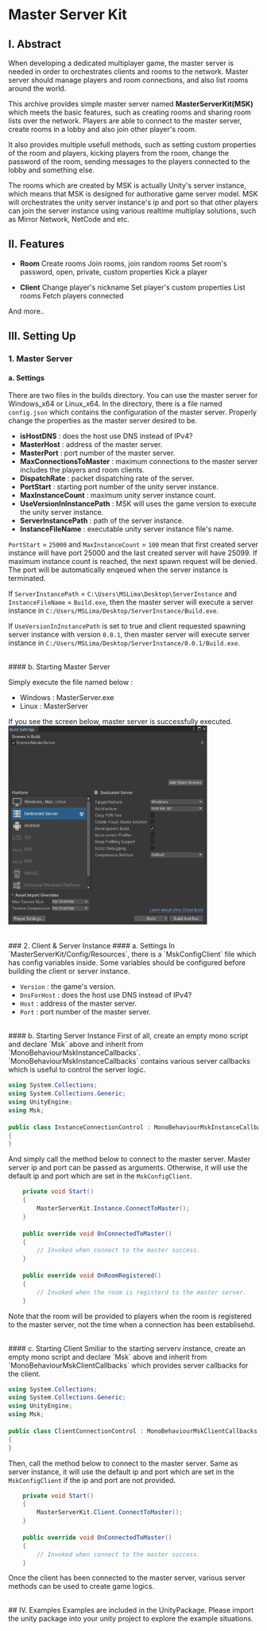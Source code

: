 # Master Server Kit

## I. Abstract
When developing a dedicated multiplayer game, the master server is needed in order to orchestrates clients and rooms to the network. Master server should manage players and room connections, and also list rooms around the world. 

This archive provides simple master server named **MasterServerKit(MSK)** which meets the basic features, such as creating rooms and sharing room lists over the network. Players are able to connect to the master server, create rooms in a lobby and also join other player's room.

It also provides multiple usefull methods, such as setting custom properties of the room and players, kicking players from the room, change the password of the room, sending messages to the players connected to the lobby and something else.

The rooms which are created by MSK is actually Unity's server instance, which means that MSK is designed for authorative game server model. MSK will orchestrates the unity server instance's ip and port so that other players can join the server instance using various realtime multiplay solutions, such as Mirror Network, NetCode and etc.

## II. Features

- **Room**
Create rooms
Join rooms, join random rooms
Set room's password, open, private, custom properties
Kick a player

- **Client**
Change player's nickname
Set player's custom properties
List rooms
Fetch players connected

And more..
<br>
## III. Setting Up

### 1. Master Server
#### a. Settings
There are two files in the builds directory. You can use the master server for Windows_x64 or Linux_x64. In the directory, there is a file named `config.json` which contains the configuration of the master server. Properly change the properties as the master server desired to be.

- **isHostDNS** : does the host use DNS instead of IPv4?
- **MasterHost** : address of the master server.
- **MasterPort** : port number of the master server.
- **MaxConnectionsToMaster** : maximum connections to the master server includes the players and room clients.
- **DispatchRate** : packet dispatching rate of the server.
- **PortStart** : starting port number of the unity server instance.
- **MaxInstanceCount** : maximum unity server instance count.
- **UseVersionInInstancePath** : MSK will uses the game version to execute the unity server instance.
- **ServerInstancePath** : path of the server instance.
- **InstanceFileName** : executable unity server instance file's name.

`PortStart` = `25000` and `MaxInstanceCount` = `100` mean that first created server instance will have port 25000 and the last created server will have 25099. If maximum instance count is reached, the next spawn request will be denied. The port will be automatically enqeued when the server instance is terminated.

If `ServerInstancePath` = `C:\Users\MSLima\Desktop\ServerInstance` and `InstanceFileName` = `Build.exe`, then the master server will execute a server instance in `C:/Users/MSLima/Desktop/ServerInstance/Build.exe`. 

If `UseVersionInInstancePath` is set to true and client requested spawning server instance with version `0.0.1`, then master server will execute server instance in `C:/Users/MSLima/Desktop/ServerInstance/0.0.1/Build.exe`.

<br>
#### b. Starting Master Server

Simply execute the file named below : 

- Windows : MasterServer.exe
- Linux : MasterServer

If you see the screen below, master server is successfully executed.
<img src="https://github.com/MS-LIMA/Unity-MasterServerKit/blob/main/Screenshots/1.png"  width="400" height="400"/>


<br>
### 2. Client & Server Instance
#### a. Settings
In `MasterServerKit/Config/Resources`, there is a `MskConfigClient` file which has config variables inside. Some variables should be configured before building the client or server instance.

- `Version` : the game's version.
- `DnsForHost` : does the host use DNS instead of IPv4?
- `Host` : address of the master server.
- `Port` : port number of the master server.

<br>
#### b. Starting Server Instance
First of all, create an empty mono script and declare `Msk` above and inherit from `MonoBehaviourMskInstanceCallbacks`. `MonoBehaviourMskInstanceCallbacks` contains various server callbacks which is useful to control the server logic.

```csharp
using System.Collections;
using System.Collections.Generic;
using UnityEngine;
using Msk;

public class InstanceConnectionControl : MonoBehaviourMskInstanceCallbacks
{
}

```

And simply call the method below to connect to the master server. Master server ip and port can be passed as arguments. Otherwise, it will use the default ip and port which are set in the `MskConfigClient`.

```csharp
    private void Start()
    {
        MasterServerKit.Instance.ConnectToMaster();
    }

    public override void OnConnectedToMaster()
    {
        // Invoked when connect to the master success.
    }

    public override void OnRoomRegistered()
    {
        // Invoked when the room is registerd to the master server.
    }
```

Note that the room will be provided to players when the room is registered to the master server, not the time when a connection has been establisehd.

<br>
#### c. Starting Client
Smiliar to the starting serverv instance, create an empty mono script and declare `Msk` above and inherit from `MonoBehaviourMskClientCallbacks` which provides server callbacks for the client.

```csharp
using System.Collections;
using System.Collections.Generic;
using UnityEngine;
using Msk;

public class ClientConnectionControl : MonoBehaviourMskClientCallbacks
{
}
```
Then, call the method below to connect to the master server. Same as server instance, it will use the default ip and port which are set in the `MskConfigClient` if the ip and port are not provided.

```csharp
    private void Start()
    {
        MasterServerKit.Client.ConnectToMaster();
    }

    public override void OnConnectedToMaster()
    {
        // Invoked when connect to the master success.
    }
```

Once the client has been connected to the master server, various server methods can be used to create game logics.

<br>
## IV. Examples
Examples are included in the UnityPackage. Please import the unity package into your unity project to explore the example situations.



